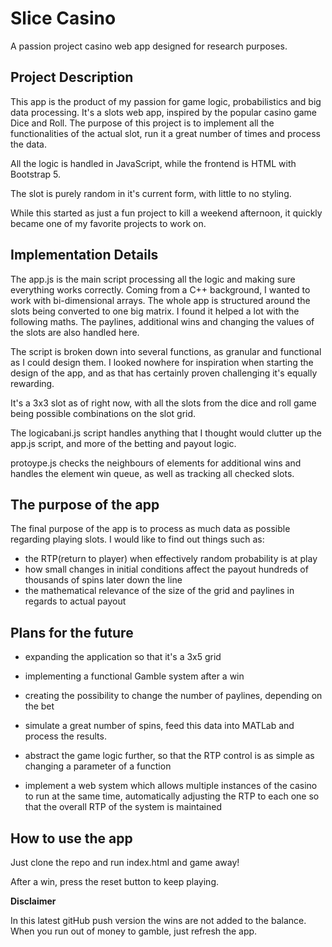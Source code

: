 # Slice Casino

A passion project casino web app designed for research purposes.

## Project Description

This app is the product of my passion for game logic, probabilistics and big data processing.
It's a slots web app, inspired by the popular casino game Dice and Roll. 
The purpose of this project is to implement all the functionalities of the actual slot, run it a great number of times and process the data.

All the logic is handled in JavaScript, while the frontend is HTML with Bootstrap 5.

The slot is purely random in it's current form, with little to no styling.


While this started as just a fun project to kill a weekend afternoon, it quickly became one of my favorite projects to work on.

## Implementation Details

The app.js is the main script processing all the logic and making sure everything works correctly. Coming from a C++ background, I wanted to work with bi-dimensional arrays. The whole app is structured around the slots being converted to one big matrix. I found it helped a lot with the following maths. The paylines, additional wins and changing the values of the slots are also handled here.

The script is broken down into several functions, as granular and functional as I could design them. I looked nowhere for inspiration when starting the design of the app, and as that has certainly proven challenging it's equally rewarding.

It's a 3x3 slot as of right now, with all the slots from the dice and roll game being possible combinations on the slot grid.

The logicabani.js script handles anything that I thought would clutter up the app.js script, and more of the betting and payout logic.

protoype.js checks the neighbours of elements for additional wins and handles the element win queue, as well as tracking all checked slots.

## The purpose of the app

The final purpose of the app is to process as much data as possible regarding playing slots. I would like to find out things such as:
* the RTP(return to player) when effectively random probability is at play
* how small changes in initial conditions affect the payout hundreds of thousands of spins later down the line
* the mathematical relevance of the size of the grid and paylines in regards to actual payout

## Plans for the future

* expanding the application so that it's a 3x5 grid

* implementing a functional Gamble system after a win

* creating the possibility to change the number of paylines, depending on the bet

* simulate a great number of spins, feed this data into MATLab and process the results.

* abstract the game logic further, so that the RTP control is as simple as changing a parameter of a function

* implement a web system which allows multiple instances of the casino to run at the same time, automatically adjusting the RTP to each one so that the overall RTP of the system is maintained

## How to use the app

Just clone the repo and run index.html and game away!

After a win, press the reset button to keep playing.

**Disclaimer**

In this latest gitHub push version the wins are not added to the balance. When you run out of money to gamble, just refresh the app.




